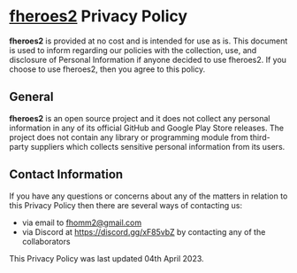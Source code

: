 # [fheroes2](README.md) Privacy Policy

**fheroes2** is provided at no cost and is intended for use as is.
This document is used to inform regarding our policies with the collection,
use, and disclosure of Personal Information if anyone decided to use fheroes2.
If you choose to use fheroes2, then you agree to this policy.

## General

**fheroes2** is an open source project and it does not collect any personal
information in any of its official GitHub and Google Play Store releases.
The project does not contain any library or programming module from
third-party suppliers which collects sensitive personal information from its users.

## Contact Information

If you have any questions or concerns about any of the matters in relation to
this Privacy Policy then there are several ways of contacting us:

* via email to <fhomm2@gmail.com>
* via Discord at <https://discord.gg/xF85vbZ> by contacting any of the collaborators

This Privacy Policy was last updated 04th April 2023.
